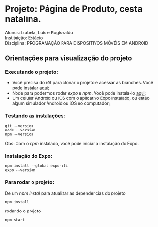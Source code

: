 # Projeto: Página de Produto, cesta natalina.<br />
Alunos: Izabela, Luis e Rogisvaldo <br />
Instituição: Estácio <br />
Disciplina: PROGRAMAÇÃO PARA DISPOSITIVOS MÓVÉIS EM ANDROID


<h2> Orientações para visualização do projeto </h2> 

<h3>Executando o projeto: </h3>

* Você precisa do _Git_ para clonar o projeto e acessar as branches. Você pode instalar [aqui](https://git-scm.com/downloads);
* Node para podermos rodar _expo_ e _npm_. Você pode instala-lo [aqui](https://nodejs.org/en/);
* Um celular Android ou iOS com o aplicativo Expo instalado, ou então algum simulador Android ou iOS no computador;

<h3>Testando as instalações: </h3>

```
git --version
node --version 
npm --version 
```
Obs: Com o _npm_ instalado, você pode iniciar a instalação do Expo.<br />

<h3>Instalação do Expo: </h3>

``` 
npm install --global expo-cli
expo --version
```

<h3>Para rodar o projeto: </h3>

De um _npm instal_ para atualizar as dependencias do projeto

``` 
npm install
```

rodando o projeto

``` 
npm start
```
